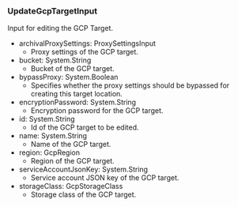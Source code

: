 ### UpdateGcpTargetInput
Input for editing the GCP Target.

- archivalProxySettings: ProxySettingsInput
  - Proxy settings of the GCP target.
- bucket: System.String
  - Bucket of the GCP target.
- bypassProxy: System.Boolean
  - Specifies whether the proxy settings should be bypassed for creating this target location.
- encryptionPassword: System.String
  - Encryption password for the GCP target.
- id: System.String
  - Id of the GCP target to be edited.
- name: System.String
  - Name of the GCP target.
- region: GcpRegion
  - Region of the GCP target.
- serviceAccountJsonKey: System.String
  - Service account JSON key of the GCP target.
- storageClass: GcpStorageClass
  - Storage class of the GCP target.
